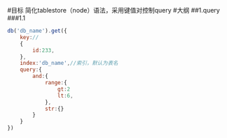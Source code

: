 #目标
简化tablestore（node）语法，采用键值对控制query
#大纲
##1.query
###1.1 
```js
db('db_name').get({
	key://
	{
		id:233,
	},
	index:'db_name',//索引，默认为表名
	query:{
		and:{
			range:{
				gt:2
				lt:6,
			},
			str:{}
		}
	}
})
